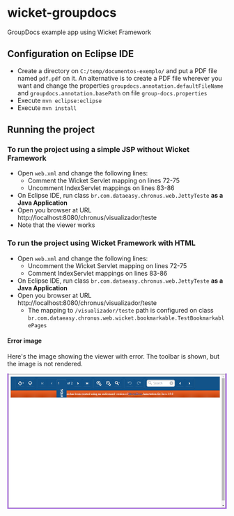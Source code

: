 # wicket-groupdocs
GroupDocs example app using Wicket Framework

## Configuration on Eclipse IDE
* Create a directory on `C:/temp/documentos-exemplo/` and put a PDF file named `pdf.pdf` on it. An alternative is to create a PDF file wherever you want and change the properties `groupdocs.annotation.defaultFileName` and `groupdocs.annotation.basePath` on file `group-docs.properties`
* Execute `mvn eclipse:eclipse`
* Execute `mvn install`

## Running the project

### To run the project using a simple JSP without Wicket Framework
* Open `web.xml` and change the following lines:
  * Comment the Wicket Servlet mapping on lines 72-75
  * Uncomment IndexServlet mappings on lines 83-86
* On Eclipse IDE, run class `br.com.dataeasy.chronus.web.JettyTeste` **as a Java Application**
* Open you browser at URL http://localhost:8080/chronus/visualizador/teste
* Note that the viewer works

### To run the project using Wicket Framework with HTML
* Open `web.xml` and change the following lines:
  * Uncomment the Wicket Servlet mapping on lines 72-75
  * Comment IndexServlet mappings on lines 83-86
* On Eclipse IDE, run class `br.com.dataeasy.chronus.web.JettyTeste` **as a Java Application**
* Open you browser at URL http://localhost:8080/chronus/visualizador/teste
  * The mapping to `/visualizador/teste` path is configured on class `br.com.dataeasy.chronus.web.wicket.bookmarkable.TestBookmarkablePages`

#### Error image
Here's the image showing the viewer with error. The toolbar is shown, but the image is not rendered.

![alt tag](img/error.png)
